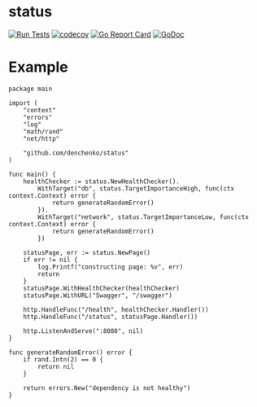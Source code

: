 # status

[![Run Tests](https://github.com/denchenko/status/actions/workflows/go.yml/badge.svg?branch=master)](https://github.com/denchenko/status/actions/workflows/go.yml)
[![codecov](https://codecov.io/gh/denchenko/status/branch/master/graph/badge.svg)](https://codecov.io/gh/denchenko/status)
[![Go Report Card](https://goreportcard.com/badge/github.com/denchenko/status)](https://goreportcard.com/report/github.com/denchenko/status)
[![GoDoc](https://godoc.org/github.com/denchenko/status?status.svg)](https://godoc.org/github.com/denchenko/status)

# Example

```
package main

import (
	"context"
	"errors"
	"log"
	"math/rand"
	"net/http"

	"github.com/denchenko/status"
)

func main() {
	healthChecker := status.NewHealthChecker().
		WithTarget("db", status.TargetImportanceHigh, func(ctx context.Context) error {
			return generateRandomError()
		}).
		WithTarget("network", status.TargetImportanceLow, func(ctx context.Context) error {
			return generateRandomError()
		})

	statusPage, err := status.NewPage()
	if err != nil {
		log.Printf("constructing page: %v", err)
		return
	}
	statusPage.WithHealthChecker(healthChecker)
	statusPage.WithURL("Swagger", "/swagger")

	http.HandleFunc("/health", healthChecker.Handler())
	http.HandleFunc("/status", statusPage.Handler())

	http.ListenAndServe(":8080", nil)
}

func generateRandomError() error {
	if rand.Intn(2) == 0 {
		return nil
	}

	return errors.New("dependency is not healthy")
}
```
